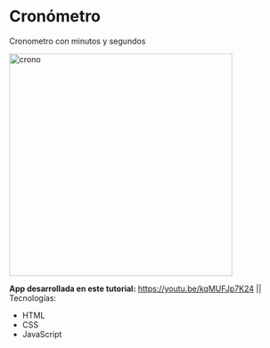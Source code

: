 # Cronómetro
Cronometro con minutos y segundos

<img src="https://i.ibb.co/MSnHGqt/Screen-Shot-2021-04-27-at-08-21-06.png" alt="crono" width="400"/>

**App desarrollada en este tutorial:** https://youtu.be/kqMUFJp7K24
||
Tecnologías:
- HTML
- CSS
- JavaScript
